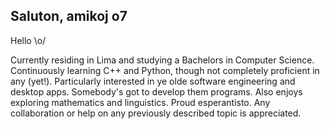 ## Saluton, amikoj o7

Hello \o/

Currently residing in Lima and studying a Bachelors in Computer Science.
Continuously learning C++ and Python, though not completely proficient in any (yet!).
Particularly interested in ye olde software engineering and desktop apps. Somebody's got to develop them programs.
Also enjoys exploring mathematics and linguistics. Proud esperantisto.
Any collaboration or help on any previously described topic is appreciated.
